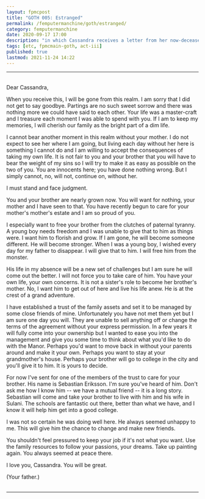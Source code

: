 ```yaml
---
layout: fpmcpost
title: "GOTH 005: Estranged"
permalink: /femputermanchine/goth/estranged/
category: femputermanchine
date: 2020-09-17 17:00
description: "in which Cassandra receives a letter from her now-deceased father"
tags: [etc, fpmcmain-goth, act-iii]
published: true
lastmod: 2021-11-24 14:22
---
```

[//]: # ( 11/24/21  -added)

*****

<br>Dear Cassandra,

When you receive this, I will be gone from this realm. I am sorry that I did not get to say goodbye. Partings are no such sweet sorrow and there was nothing more we could have said to each other. Your life was a master-craft and I treasure each moment I was able to spend with you. If I am to keep my memories, I will cherish our family as the bright part of a dim life.

I cannot bear another moment in this realm without your mother. I do not expect to see her where I am going, but living each day without her here is something I cannot do and I am willing to accept the consequences of taking my own life. It is not fair to you and your brother that you will have to bear the weight of my sins so I will try to make it as easy as possible on the two of you. You are innocents here; you have done nothing wrong. But I simply cannot, no, will not, continue on, without her.

I must stand and face judgment. 

You and your brother are nearly grown now. You will want for nothing, your mother and I have seen to that. You have recently begun to care for your mother's mother's estate and I am so proud of you.

I especially want to free your brother from the clutches of paternal tyranny. A young boy needs freedom and I was unable to give that to him as things were. I want him to florish and grow. If I am gone, he will become someone different. He will become stronger. When I was a young boy, I wished every day for my father to disappear. I will give that to him. I will free him from the monster.

His life in my absence will be a new set of challenges but I am sure he will come out the better. I will not force you to take care of him. You have your own life, your own concerns. It is not a sister's role to become her brother's mother. No, I want him to get out of here and live his life anew. He is at the crest of a grand adventure.

I have established a trust of the family assets and set it to be managed by some close friends of mine. Unfortunately you have not met them yet but I am sure one day you will. They are unable to sell anything off or change the terms of the agreement without your express permission. In a few years it will fully come into your ownership but I wanted to ease you into the management and give you some time to think about what you'd like to do with the Manor. Perhaps you'd want to move back in without your parents around and make it your own. Perhaps you want to stay at your grandmother's house. Perhaps your brother will go to college in the city and you'll give it to him. It is yours to decide.

For now I've sent for one of the members of the trust to care for your brother. His name is Sebastian Eriksson. I'm sure you've heard of him. Don't ask me how I know him -- we have a mutual friend -- it is a long story. Sebastian will come and take your brother to live with him and his wife in Sulani. The schools are fantastic out there, better than what we have, and I know it will help him get into a good college. 

I was not so certain he was doing well here. He always seemed unhappy to me. This will give him the chance to change and make new friends. 

You shouldn't feel pressured to keep your job if it's not what you want. Use the family resources to follow your passions, your dreams. Take up painting again. You always seemed at peace there.

I love you, Cassandra. You will be great.

(Your father.)
<br><br>

*****

